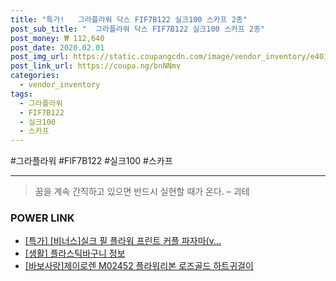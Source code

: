 ```yaml
--- 
title: "특가!   그라플라워 닥스 FIF7B122 실크100 스카프 2종" 
post_sub_title: "  그라플라워 닥스 FIF7B122 실크100 스카프 2종" 
post_money: ₩ 112,640 
post_date: 2020.02.01 
post_img_url: https://static.coupangcdn.com/image/vendor_inventory/e401/d3a172f6b7df7d3ecb4d0b9c2c0ae356eb14323304ccd9afb1d0a309a462.jpg 
post_link_url: https://coupa.ng/bnNNmv 
categories: 
  - vendor_inventory 
tags: 
  - 그라플라워 
  - FIF7B122 
  - 실크100 
  - 스카프 
--- 
```

  #그라플라워 #FIF7B122 #실크100 #스카프 
<hr> 

> 꿈을 계속 간직하고 있으면 반드시 실현할 때가 온다. – 괴테 


### POWER LINK

* <a href="https://blog.naver.com/an0733/221792208104" target="_blank">[특가] [비너스]실크 필 플라워 프린트 커플 파자마(v...</a>
* <a href="https://blog.naver.com/sakai111/221770392464" target="_blank"> [생활] 플라스틱바구니 정보 </a>
* <a href="https://blog.naver.com/fasyy4321/221777197668" target="_blank">[바보사랑]제이로렌 M02452 플라워리본 로즈골드 하트귀걸이</a>

